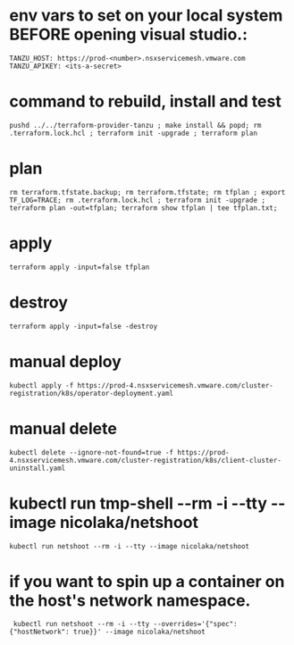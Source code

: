 # env vars to set on your local system BEFORE opening visual studio.:
```
TANZU_HOST: https://prod-<number>.nsxservicemesh.vmware.com
TANZU_APIKEY: <its-a-secret>
```

# command to rebuild, install and test
```
pushd ../../terraform-provider-tanzu ; make install && popd; rm .terraform.lock.hcl ; terraform init -upgrade ; terraform plan
```

# plan
```
rm terraform.tfstate.backup; rm terraform.tfstate; rm tfplan ; export TF_LOG=TRACE; rm .terraform.lock.hcl ; terraform init -upgrade ; terraform plan -out=tfplan; terraform show tfplan | tee tfplan.txt; 
```

# apply
```
terraform apply -input=false tfplan
```

# destroy
```
terraform apply -input=false -destroy
```

# manual deploy
```
kubectl apply -f https://prod-4.nsxservicemesh.vmware.com/cluster-registration/k8s/operator-deployment.yaml
```

# manual delete
```
kubectl delete --ignore-not-found=true -f https://prod-4.nsxservicemesh.vmware.com/cluster-registration/k8s/client-cluster-uninstall.yaml
```

# kubectl run tmp-shell --rm -i --tty --image nicolaka/netshoot
```
kubectl run netshoot --rm -i --tty --image nicolaka/netshoot
```


# if you want to spin up a container on the host's network namespace.
```
 kubectl run netshoot --rm -i --tty --overrides='{"spec": {"hostNetwork": true}}' --image nicolaka/netshoot
```